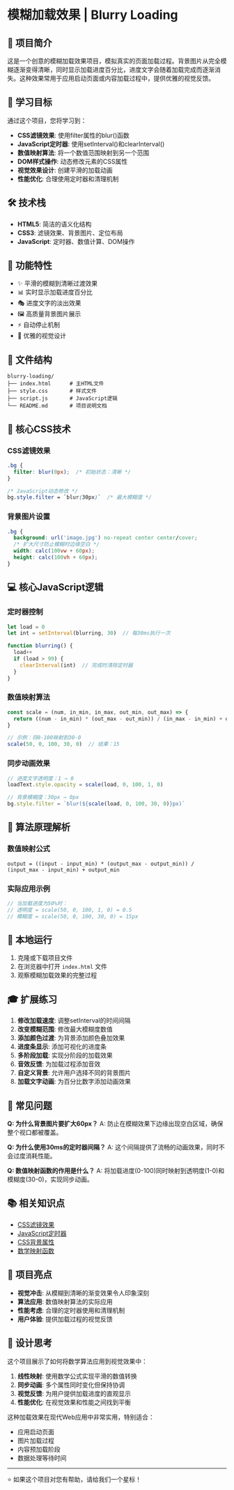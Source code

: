 # 模糊加载效果 | Blurry Loading

## 📖 项目简介

这是一个创意的模糊加载效果项目，模拟真实的页面加载过程。背景图片从完全模糊逐渐变得清晰，同时显示加载进度百分比，进度文字会随着加载完成而逐渐消失。这种效果常用于应用启动页面或内容加载过程中，提供优雅的视觉反馈。

## 🎯 学习目标

通过这个项目，您将学习到：

- **CSS滤镜效果**: 使用filter属性的blur()函数
- **JavaScript定时器**: 使用setInterval()和clearInterval()
- **数值映射算法**: 将一个数值范围映射到另一个范围
- **DOM样式操作**: 动态修改元素的CSS属性
- **视觉效果设计**: 创建平滑的加载动画
- **性能优化**: 合理使用定时器和清理机制

## 🛠️ 技术栈

- **HTML5**: 简洁的语义化结构
- **CSS3**: 滤镜效果、背景图片、定位布局
- **JavaScript**: 定时器、数值计算、DOM操作

## 🚀 功能特性

- ✨ 平滑的模糊到清晰过渡效果
- 📊 实时显示加载进度百分比
- 🎭 进度文字的淡出效果
- 🖼️ 高质量背景图片展示
- ⚡ 自动停止机制
- 🎨 优雅的视觉设计

## 📁 文件结构

```
blurry-loading/
├── index.html      # 主HTML文件
├── style.css       # 样式文件
├── script.js       # JavaScript逻辑
└── README.md       # 项目说明文档
```

## 🎨 核心CSS技术

### CSS滤镜效果
```css
.bg {
  filter: blur(0px);  /* 初始状态：清晰 */
}

/* JavaScript动态修改 */
bg.style.filter = `blur(30px)`  /* 最大模糊度 */
```

### 背景图片设置
```css
.bg {
  background: url('image.jpg') no-repeat center center/cover;
  /* 扩大尺寸防止模糊时边缘空白 */
  width: calc(100vw + 60px);
  height: calc(100vh + 60px);
}
```

## 💻 核心JavaScript逻辑

### 定时器控制
```javascript
let load = 0
let int = setInterval(blurring, 30)  // 每30ms执行一次

function blurring() {
  load++
  if (load > 99) {
    clearInterval(int)  // 完成时清除定时器
  }
}
```

### 数值映射算法
```javascript
const scale = (num, in_min, in_max, out_min, out_max) => {
  return ((num - in_min) * (out_max - out_min)) / (in_max - in_min) + out_min
}

// 示例：将0-100映射到30-0
scale(50, 0, 100, 30, 0)  // 结果：15
```

### 同步动画效果
```javascript
// 进度文字透明度：1 → 0
loadText.style.opacity = scale(load, 0, 100, 1, 0)

// 背景模糊度：30px → 0px
bg.style.filter = `blur(${scale(load, 0, 100, 30, 0)}px)`
```

## 🔧 算法原理解析

### 数值映射公式
```
output = ((input - input_min) * (output_max - output_min)) / (input_max - input_min) + output_min
```

### 实际应用示例
```javascript
// 当加载进度为50%时：
// 透明度 = scale(50, 0, 100, 1, 0) = 0.5
// 模糊度 = scale(50, 0, 100, 30, 0) = 15px
```

## 🔧 本地运行

1. 克隆或下载项目文件
2. 在浏览器中打开 `index.html` 文件
3. 观察模糊加载效果的完整过程

## 🎓 扩展练习

1. **修改加载速度**: 调整setInterval的时间间隔
2. **改变模糊范围**: 修改最大模糊度数值
3. **添加颜色过渡**: 为背景添加颜色叠加效果
4. **进度条显示**: 添加可视化的进度条
5. **多阶段加载**: 实现分阶段的加载效果
6. **音效反馈**: 为加载过程添加音效
7. **自定义背景**: 允许用户选择不同的背景图片
8. **加载文字动画**: 为百分比数字添加动画效果

## 🐛 常见问题

**Q: 为什么背景图片要扩大60px？**
A: 防止在模糊效果下边缘出现空白区域，确保整个视口都被覆盖。

**Q: 为什么使用30ms的定时器间隔？**
A: 这个间隔提供了流畅的动画效果，同时不会过度消耗性能。

**Q: 数值映射函数的作用是什么？**
A: 将加载进度(0-100)同时映射到透明度(1-0)和模糊度(30-0)，实现同步动画。

## 📚 相关知识点

- [CSS滤镜效果](https://developer.mozilla.org/zh-CN/docs/Web/CSS/filter)
- [JavaScript定时器](https://developer.mozilla.org/zh-CN/docs/Web/API/setInterval)
- [CSS背景属性](https://developer.mozilla.org/zh-CN/docs/Web/CSS/background)
- [数学映射函数](https://en.wikipedia.org/wiki/Linear_interpolation)

## 🌟 项目亮点

- **视觉冲击**: 从模糊到清晰的渐变效果令人印象深刻
- **算法应用**: 数值映射算法的实际应用
- **性能考虑**: 合理的定时器使用和清理机制
- **用户体验**: 提供加载过程的视觉反馈

## 🎨 设计思考

这个项目展示了如何将数学算法应用到视觉效果中：

1. **线性映射**: 使用数学公式实现平滑的数值转换
2. **同步动画**: 多个属性同时变化但保持协调
3. **视觉反馈**: 为用户提供加载进度的直观显示
4. **性能优化**: 在视觉效果和性能之间找到平衡

这种加载效果在现代Web应用中非常实用，特别适合：
- 应用启动页面
- 图片加载过程
- 内容预加载阶段
- 数据处理等待时间

---

⭐ 如果这个项目对您有帮助，请给我们一个星标！
